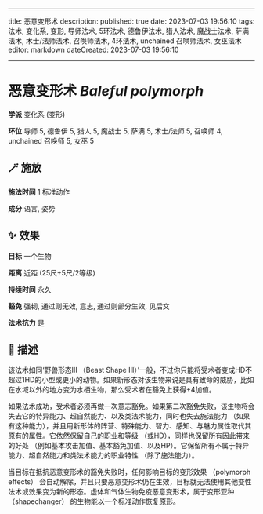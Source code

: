 
---
title: 恶意变形术
description: 
published: true
date: 2023-07-03 19:56:10
tags: 法术, 变化系, 变形, 导师法术, 5环法术, 德鲁伊法术, 猎人法术, 魔战士法术, 萨满法术, 术士/法师法术, 召唤师法术, 4环法术, unchained 召唤师法术, 女巫法术
editor: markdown
dateCreated: 2023-07-03 19:56:10

---

# **恶意变形术** *Baleful polymorph*

**学派** 变化系 (变形) 

**环位** 导师 5, 德鲁伊 5, 猎人 5, 魔战士 5, 萨满 5, 术士/法师 5, 召唤师 4, unchained 召唤师 5, 女巫 5

## 🪄 施放

**施法时间** 1 标准动作

**成分** 语言, 姿势

## ✨ 效果 

**目标** 一个生物 

**距离** 近距 (25尺+5尺/2等级)  

**持续时间** 永久 

**豁免** 强韧, 通过则无效, 意志, 通过则部分生效, 见后文

**法术抗力** 是

## 📖 描述

该法术如同‘野兽形态III （Beast Shape III）’一般，不过你只能将受术者变成HD不超过1HD的小型或更小的动物。如果新形态对该生物来说是具有致命的威胁，比如在水域以外的地方变为水栖生物，那么受术者在豁免上获得+4加值。

如果法术成功，受术者必须再做一次意志豁免。如果第二次豁免失败，该生物将会失去它的特异能力、超自然能力、以及类法术能力，同时也失去施法能力 （如果有这种能力），并且用新形体的阵营、特殊能力、智力、感知、与魅力属性取代其原有的属性。它依然保留自己的职业和等级 （或HD），同样也保留所有因此带来的好处 （例如基本攻击加值、基本豁免加值、以及HP）。它保留所有不属于特异能力、超自然能力和类法术能力的职业特性 （除了施法能力）。

当目标在抵抗恶意变形术的豁免失败时，任何影响目标的变形效果 （polymorph effects） 会自动解除，并且只要恶意变形术仍在生效，目标就无法使用其他变性法术或效果变为新的形态。虚体和气体生物免疫恶意变形术，属于变形亚种 （shapechanger） 的生物能以一个标准动作恢复原形。
    